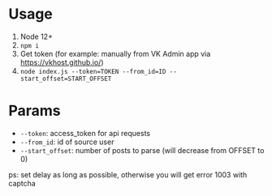 # Usage
1. Node 12+
2. `npm i`
3. Get token (for example: manually from VK Admin app via https://vkhost.github.io/)
4. `node index.js --token=TOKEN --from_id=ID --start_offset=START_OFFSET`

# Params
* `--token`: access_token for api requests
* `--from_id`: id of source user
* `--start_offset`: number of posts to parse (will decrease from OFFSET to 0)

ps: set delay as long as possible, otherwise you will get error 1003 with captcha
